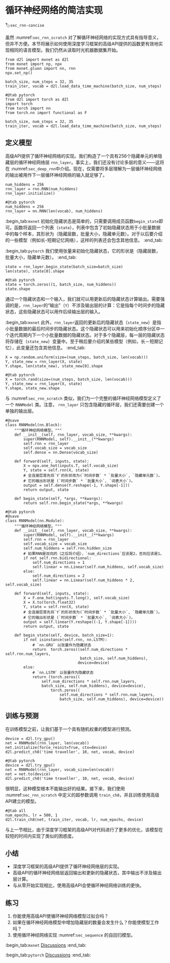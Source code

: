 # 循环神经网络的简洁实现
:label:`sec_rnn-concise`

虽然 :numref:`sec_rnn_scratch` 对了解循环神经网络的实现方式具有指导意义，但并不方便。本节将展示如何使用深度学习框架的高级API提供的函数更有效地实现相同的语言模型。我们仍然从读取时光机器数据集开始。

```{.python .input}
from d2l import mxnet as d2l
from mxnet import np, npx
from mxnet.gluon import nn, rnn
npx.set_np()

batch_size, num_steps = 32, 35
train_iter, vocab = d2l.load_data_time_machine(batch_size, num_steps)
```

```{.python .input}
#@tab pytorch
from d2l import torch as d2l
import torch
from torch import nn
from torch.nn import functional as F

batch_size, num_steps = 32, 35
train_iter, vocab = d2l.load_data_time_machine(batch_size, num_steps)
```

## 定义模型

高级API提供了循环神经网络的实现。我们构造了一个具有256个隐藏单元的单隐藏层的循环神经网络层 `rnn_layer`。事实上，我们还没有讨论多层的意义——这将在 :numref:`sec_deep_rnn`中介绍。现在，仅需要将多层理解为一层循环神经网络的输出被用作下一层循环神经网络的输入就足够了。

```{.python .input}
num_hiddens = 256
rnn_layer = rnn.RNN(num_hiddens)
rnn_layer.initialize()
```

```{.python .input}
#@tab pytorch
num_hiddens = 256
rnn_layer = nn.RNN(len(vocab), num_hiddens)
```

:begin_tab:`mxnet`
初始化隐藏状态是简单的，只需要调用成员函数`begin_state`即可。函数将返回一个列表（`state`），列表中包含了初始隐藏状态用于小批量数据中的每个样本，其形状为（隐藏层数，批量大小，隐藏单元数）。对于以后要介绍的一些模型（例如长-短期记忆网络），这样的列表还会包含其他信息。
:end_tab:

:begin_tab:`pytorch`
我们使用张量来初始化隐藏状态，它的形状是（隐藏层数，批量大小，隐藏单元数）。
:end_tab:

```{.python .input}
state = rnn_layer.begin_state(batch_size=batch_size)
len(state), state[0].shape
```

```{.python .input}
#@tab pytorch
state = torch.zeros((1, batch_size, num_hiddens))
state.shape
```

通过一个隐藏状态和一个输入，我们就可以用更新后的隐藏状态计算输出。需要强调的是，`rnn_layer`的“输出”（`Y`）不涉及输出层的计算：它是指每个时间步的隐藏状态，这些隐藏状态可以用作后续输出层的输入。

:begin_tab:`mxnet`
此外，`rnn_layer`返回的更新后的隐藏状态（`state_new`）是指小批量数据的最后时间步的隐藏状态。这个隐藏状态可以用来初始化顺序分区中一个迭代周期内下一个小批量数据的隐藏状态。对于多个隐藏层，每一层的隐藏状态将存储在（`state_new`）变量中。至于稍后要介绍的某些模型（例如，长－短期记忆），此变量还包含其他信息。
:end_tab:

```{.python .input}
X = np.random.uniform(size=(num_steps, batch_size, len(vocab)))
Y, state_new = rnn_layer(X, state)
Y.shape, len(state_new), state_new[0].shape
```

```{.python .input}
#@tab pytorch
X = torch.rand(size=(num_steps, batch_size, len(vocab)))
Y, state_new = rnn_layer(X, state)
Y.shape, state_new.shape
```

与 :numref:`sec_rnn_scratch` 类似，我们为一个完整的循环神经网络模型定义了一个 `RNNModel` 类。注意， `rnn_layer` 只包含隐藏的循环层，我们还需要创建一个单独的输出层。

```{.python .input}
#@save
class RNNModel(nn.Block):
    """循环神经网络模型。"""
    def __init__(self, rnn_layer, vocab_size, **kwargs):
        super(RNNModel, self).__init__(**kwargs)
        self.rnn = rnn_layer
        self.vocab_size = vocab_size
        self.dense = nn.Dense(vocab_size)

    def forward(self, inputs, state):
        X = npx.one_hot(inputs.T, self.vocab_size)
        Y, state = self.rnn(X, state)
        # 全连接层首先将`Y`的形状改为(`时间步数` * `批量大小`, `隐藏单元数`)。
        # 它的输出形状是 (`时间步数` * `批量大小`, `词表大小`)。
        output = self.dense(Y.reshape(-1, Y.shape[-1]))
        return output, state

    def begin_state(self, *args, **kwargs):
        return self.rnn.begin_state(*args, **kwargs)
```

```{.python .input}
#@tab pytorch
#@save
class RNNModel(nn.Module):
    """循环神经网络模型。"""
    def __init__(self, rnn_layer, vocab_size, **kwargs):
        super(RNNModel, self).__init__(**kwargs)
        self.rnn = rnn_layer
        self.vocab_size = vocab_size
        self.num_hiddens = self.rnn.hidden_size
        # 如果RNN是双向的（之后将介绍），`num_directions`应该是2，否则应该是1。
        if not self.rnn.bidirectional:
            self.num_directions = 1
            self.linear = nn.Linear(self.num_hiddens, self.vocab_size)
        else:
            self.num_directions = 2
            self.linear = nn.Linear(self.num_hiddens * 2, self.vocab_size)

    def forward(self, inputs, state):
        X = F.one_hot(inputs.T.long(), self.vocab_size)
        X = X.to(torch.float32)
        Y, state = self.rnn(X, state)
        # 全连接层首先将`Y`的形状改为(`时间步数` * `批量大小`, `隐藏单元数`)。
        # 它的输出形状是 (`时间步数` * `批量大小`, `词表大小`)。
        output = self.linear(Y.reshape((-1, Y.shape[-1])))
        return output, state

    def begin_state(self, device, batch_size=1):
        if not isinstance(self.rnn, nn.LSTM):
            # `nn.GRU` 以张量作为隐藏状态
            return  torch.zeros((self.num_directions * self.rnn.num_layers,
                                 batch_size, self.num_hiddens), 
                                device=device)
        else:
            # `nn.LSTM` 以张量作为隐藏状态
            return (torch.zeros((
                self.num_directions * self.rnn.num_layers,
                batch_size, self.num_hiddens), device=device),
                    torch.zeros((
                        self.num_directions * self.rnn.num_layers,
                        batch_size, self.num_hiddens), device=device))
```

## 训练与预测

在训练模型之前，让我们基于一个具有随机权重的模型进行预测。

```{.python .input}
device = d2l.try_gpu()
net = RNNModel(rnn_layer, len(vocab))
net.initialize(force_reinit=True, ctx=device)
d2l.predict_ch8('time traveller', 10, net, vocab, device)
```

```{.python .input}
#@tab pytorch
device = d2l.try_gpu()
net = RNNModel(rnn_layer, vocab_size=len(vocab))
net = net.to(device)
d2l.predict_ch8('time traveller', 10, net, vocab, device)
```

很明显，这种模型根本不能输出好的结果。接下来，我们使用 :numref:`sec_rnn_scratch` 中定义的超参数调用 `train_ch8`，并且训练使用高级API建立的模型。

```{.python .input}
#@tab all
num_epochs, lr = 500, 1
d2l.train_ch8(net, train_iter, vocab, lr, num_epochs, device)
```

与上一节相比，由于深度学习框架的高级API对代码进行了更多的优化，该模型在较短的时间内实现了类似的困惑度。

## 小结

* 深度学习框架的高级API提供了循环神经网络层的实现。
* 高级API的循环神经网络层返回输出和更新的隐藏状态，其中输出不涉及输出层计算。
* 与从零开始实现相比，使用高级API会使循环神经网络训练的更快。

## 练习

1. 你能使用高级API使循环神经网络模型过拟合吗？
1. 如果在循环神经网络模型中增加隐藏层的数量会发生什么？你能使模型工作吗？
1. 使用循环神经网络实现 :numref:`sec_sequence` 的自回归模型。

:begin_tab:`mxnet`
[Discussions](https://discuss.d2l.ai/t/2105)
:end_tab:

:begin_tab:`pytorch`
[Discussions](https://discuss.d2l.ai/t/2106)
:end_tab: